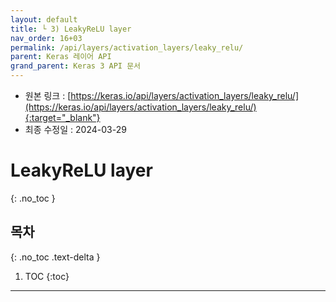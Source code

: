 ```yaml
---
layout: default
title: └ 3) LeakyReLU layer
nav_order: 16+03
permalink: /api/layers/activation_layers/leaky_relu/
parent: Keras 레이어 API
grand_parent: Keras 3 API 문서
---
```


* 원본 링크 : [https://keras.io/api/layers/activation_layers/leaky_relu/](https://keras.io/api/layers/activation_layers/leaky_relu/){:target="_blank"}
* 최종 수정일 : 2024-03-29

# LeakyReLU layer
{: .no_toc }

## 목차
{: .no_toc .text-delta }

1. TOC
{:toc}

---
